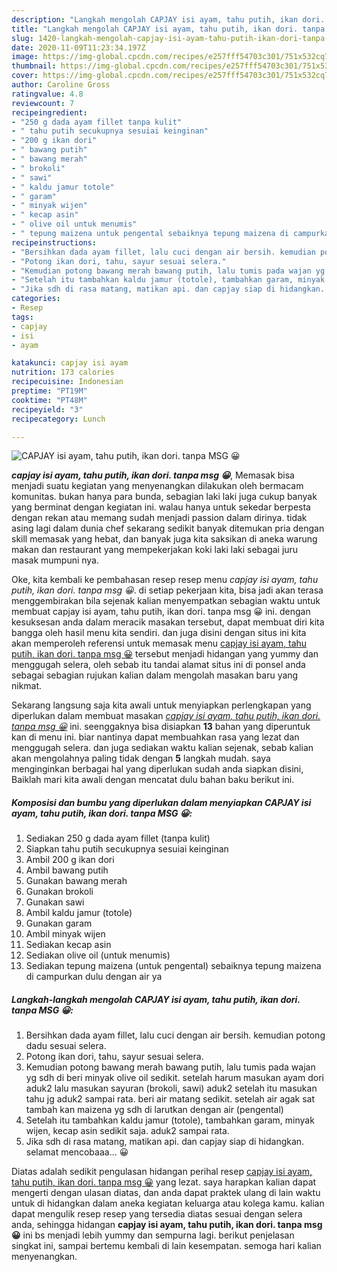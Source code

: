 ```yaml
---
description: "Langkah mengolah CAPJAY isi ayam, tahu putih, ikan dori. tanpa MSG 😀 Lezat"
title: "Langkah mengolah CAPJAY isi ayam, tahu putih, ikan dori. tanpa MSG 😀 Lezat"
slug: 1420-langkah-mengolah-capjay-isi-ayam-tahu-putih-ikan-dori-tanpa-msg-lezat
date: 2020-11-09T11:23:34.197Z
image: https://img-global.cpcdn.com/recipes/e257fff54703c301/751x532cq70/capjay-isi-ayam-tahu-putih-ikan-dori-tanpa-msg-😀-foto-resep-utama.jpg
thumbnail: https://img-global.cpcdn.com/recipes/e257fff54703c301/751x532cq70/capjay-isi-ayam-tahu-putih-ikan-dori-tanpa-msg-😀-foto-resep-utama.jpg
cover: https://img-global.cpcdn.com/recipes/e257fff54703c301/751x532cq70/capjay-isi-ayam-tahu-putih-ikan-dori-tanpa-msg-😀-foto-resep-utama.jpg
author: Caroline Gross
ratingvalue: 4.8
reviewcount: 7
recipeingredient:
- "250 g dada ayam fillet tanpa kulit"
- " tahu putih secukupnya sesuiai keinginan"
- "200 g ikan dori"
- " bawang putih"
- " bawang merah"
- " brokoli"
- " sawi"
- " kaldu jamur totole"
- " garam"
- " minyak wijen"
- " kecap asin"
- " olive oil untuk menumis"
- " tepung maizena untuk pengental sebaiknya tepung maizena di campurkan dulu dengan air ya"
recipeinstructions:
- "Bersihkan dada ayam fillet, lalu cuci dengan air bersih. kemudian potong dadu sesuai selera."
- "Potong ikan dori, tahu, sayur sesuai selera."
- "Kemudian potong bawang merah bawang putih, lalu tumis pada wajan yg sdh di beri minyak olive oil sedikit. setelah harum masukan ayam dori aduk2 lalu masukan sayuran (brokoli, sawi) aduk2 setelah itu masukan tahu jg aduk2 sampai rata. beri air matang sedikit. setelah air agak sat tambah kan maizena yg sdh di larutkan dengan air (pengental)"
- "Setelah itu tambahkan kaldu jamur (totole), tambahkan garam, minyak wijen, kecap asin sedikit saja. aduk2 sampai rata."
- "Jika sdh di rasa matang, matikan api. dan capjay siap di hidangkan. selamat mencobaaa... 😀"
categories:
- Resep
tags:
- capjay
- isi
- ayam

katakunci: capjay isi ayam 
nutrition: 173 calories
recipecuisine: Indonesian
preptime: "PT19M"
cooktime: "PT48M"
recipeyield: "3"
recipecategory: Lunch

---
```



![CAPJAY isi ayam, tahu putih, ikan dori. tanpa MSG 😀](https://img-global.cpcdn.com/recipes/e257fff54703c301/751x532cq70/capjay-isi-ayam-tahu-putih-ikan-dori-tanpa-msg-😀-foto-resep-utama.jpg)

<b><i>capjay isi ayam, tahu putih, ikan dori. tanpa msg 😀</i></b>, Memasak bisa menjadi suatu kegiatan yang menyenangkan dilakukan oleh bermacam komunitas. bukan hanya para bunda, sebagian laki laki juga cukup banyak yang berminat dengan kegiatan ini. walau hanya untuk sekedar berpesta dengan rekan atau memang sudah menjadi passion dalam dirinya. tidak asing lagi dalam dunia chef sekarang sedikit banyak ditemukan pria dengan skill memasak yang hebat, dan banyak juga kita saksikan di aneka warung makan dan restaurant yang mempekerjakan koki laki laki sebagai juru masak mumpuni nya.

Oke, kita kembali ke pembahasan resep resep menu <i>capjay isi ayam, tahu putih, ikan dori. tanpa msg 😀</i>. di setiap pekerjaan kita, bisa jadi akan terasa menggembirakan bila sejenak kalian menyempatkan sebagian waktu untuk membuat capjay isi ayam, tahu putih, ikan dori. tanpa msg 😀 ini. dengan kesuksesan anda dalam meracik masakan tersebut, dapat membuat diri kita bangga oleh hasil menu kita sendiri. dan juga disini dengan situs ini kita akan memperoleh referensi untuk memasak menu <u>capjay isi ayam, tahu putih, ikan dori. tanpa msg 😀</u> tersebut menjadi hidangan yang yummy dan menggugah selera, oleh sebab itu tandai alamat situs ini di ponsel anda sebagai sebagian rujukan kalian dalam mengolah masakan baru yang nikmat.




Sekarang langsung saja kita awali untuk menyiapkan perlengkapan yang diperlukan dalam membuat masakan <u><i>capjay isi ayam, tahu putih, ikan dori. tanpa msg 😀</i></u> ini. seenggaknya bisa disiapkan <b>13</b> bahan yang diperuntuk kan di menu ini. biar nantinya dapat membuahkan rasa yang lezat dan menggugah selera. dan juga sediakan waktu kalian sejenak, sebab kalian akan mengolahnya paling tidak dengan <b>5</b> langkah mudah. saya menginginkan berbagai hal yang diperlukan sudah anda siapkan disini, Baiklah mari kita awali dengan mencatat dulu bahan baku berikut ini.

<!--inarticleads1-->

##### Komposisi dan bumbu yang diperlukan dalam menyiapkan CAPJAY isi ayam, tahu putih, ikan dori. tanpa MSG 😀:

1. Sediakan 250 g dada ayam fillet (tanpa kulit)
1. Siapkan  tahu putih secukupnya sesuiai keinginan
1. Ambil 200 g ikan dori
1. Ambil  bawang putih
1. Gunakan  bawang merah
1. Gunakan  brokoli
1. Gunakan  sawi
1. Ambil  kaldu jamur (totole)
1. Gunakan  garam
1. Ambil  minyak wijen
1. Sediakan  kecap asin
1. Sediakan  olive oil (untuk menumis)
1. Sediakan  tepung maizena (untuk pengental) sebaiknya tepung maizena di campurkan dulu dengan air ya




<!--inarticleads2-->

##### Langkah-langkah mengolah CAPJAY isi ayam, tahu putih, ikan dori. tanpa MSG 😀:

1. Bersihkan dada ayam fillet, lalu cuci dengan air bersih. kemudian potong dadu sesuai selera.
1. Potong ikan dori, tahu, sayur sesuai selera.
1. Kemudian potong bawang merah bawang putih, lalu tumis pada wajan yg sdh di beri minyak olive oil sedikit. setelah harum masukan ayam dori aduk2 lalu masukan sayuran (brokoli, sawi) aduk2 setelah itu masukan tahu jg aduk2 sampai rata. beri air matang sedikit. setelah air agak sat tambah kan maizena yg sdh di larutkan dengan air (pengental)
1. Setelah itu tambahkan kaldu jamur (totole), tambahkan garam, minyak wijen, kecap asin sedikit saja. aduk2 sampai rata.
1. Jika sdh di rasa matang, matikan api. dan capjay siap di hidangkan. selamat mencobaaa... 😀




Diatas adalah sedikit pengulasan hidangan perihal resep <u>capjay isi ayam, tahu putih, ikan dori. tanpa msg 😀</u> yang lezat. saya harapkan kalian dapat mengerti dengan ulasan diatas, dan anda dapat praktek ulang di lain waktu untuk di hidangkan dalam aneka kegiatan keluarga atau kolega kamu. kalian dapat mengulik resep resep yang tersedia diatas sesuai dengan selera anda, sehingga hidangan <b>capjay isi ayam, tahu putih, ikan dori. tanpa msg 😀</b> ini bs menjadi lebih yummy dan sempurna lagi. berikut penjelasan singkat ini, sampai bertemu kembali di lain kesempatan. semoga hari kalian menyenangkan.

